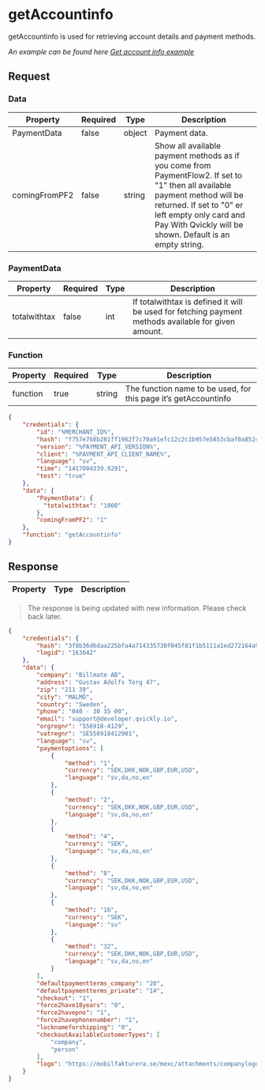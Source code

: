 # getAccountinfo

<include from="Snippets-PaymentAPI.md" element-id="snippet-header"></include>

getAccountinfo is used for retrieving account details and payment methods.

*An example can be found here [Get account info example](Get-account-info.md)*

## Request

### Data

| Property      | Required | Type   | Description                                                                                                                                                                                                                                  |
|---------------|----------|--------|----------------------------------------------------------------------------------------------------------------------------------------------------------------------------------------------------------------------------------------------|
| PaymentData   | false    | object | Payment data.                                                                                                                                                                                                                                |
| comingFromPF2 | false    | string | Show all available payment methods as if you come from PaymentFlow2. If set to "1" then all available payment method will be returned. If set to "0" er left empty only card and Pay With Qvickly will be shown. Default is an empty string. |

### PaymentData

| Property      | Required | Type | Description                                                                                         |
|---------------|----------|------|-----------------------------------------------------------------------------------------------------|
| totalwithtax  | false    | int  | If totalwithtax is defined it will be used for fetching payment methods available for given amount. |

### Function

| Property | Required | Type   | Description                                                     |
|----------|----------|--------|-----------------------------------------------------------------|
| function | true     | string | The function name to be used, for this page it’s getAccountinfo |

```json
{
    "credentials": {
        "id": "%MERCHANT_ID%",
        "hash": "f757e768b281ff1962f7c70a91efc12c2c1b957e5853cbaf0a8524c4c2e6ad4ce3b8617d11354dac49a8afa8a761b4b7ba355b1740f4fa25bbbbc38e05f4ae15",
        "version": "%PAYMENT_API_VERSION%",
        "client": "%PAYMENT_API_CLIENT_NAME%",
        "language": "sv",
        "time": "1417004339.9291",
        "test": "true"
    },
    "data": {
        "PaymentData": {
          "totalwithtax": "1000"
        },
        "comingFromPF2": "1"
    },
    "function": "getAccountinfo"
}
```

## Response

| Property | Type   | Description                                                                                   |
|----------|--------|-----------------------------------------------------------------------------------------------|

> The response is being updated with new information. Please check back later.

```json
{
    "credentials": {
        "hash": "3f8b36d6daa225bfa4a714335730f045f81f1b5111a1ed272164a99c56f15e295bca643912ac30b2920a14e53ee6134f0aa616c0ebcd8eab596264a1ff0f080e",
        "logid": "163642"
    },
    "data": {
        "company": "Billmate AB",
        "address": "Gustav Adolfs Torg 47",
        "zip": "211 39",
        "city": "MALMÖ",
        "country": "Sweden",
        "phone": "040 - 30 35 00",
        "email": "support@developer.qvickly.io",
        "orgregnr": "556918-4129",
        "vatregnr": "SE556918412901",
        "language": "sv",
        "paymentoptions": [
            {
                "method": "1",
                "currency": "SEK,DKK,NOK,GBP,EUR,USD",
                "language": "sv,da,no,en"
            },
            {
                "method": "2",
                "currency": "SEK,DKK,NOK,GBP,EUR,USD",
                "language": "sv,da,no,en"
            },
            {
                "method": "4",
                "currency": "SEK",
                "language": "sv,da,no,en"
            },
            {
                "method": "8",
                "currency": "SEK,DKK,NOK,GBP,EUR,USD",
                "language": "sv,da,no,en"
            },
            {
                "method": "16",
                "currency": "SEK",
                "language": "sv"
            },
            {
                "method": "32",
                "currency": "SEK,DKK,NOK,GBP,EUR,USD",
                "language": "sv,da,no,en"
            }
        ],
        "defaultpaymentterms_company": "20",
        "defaultpaymentterms_private": "14",
        "checkout": "1",
        "force2have18years": "0",
        "force2havepno": "1",
        "force2havephonenumber": "1",
        "locknameforshipping": "0",
        "checkoutAvailableCustomerTypes": [
            "company",
            "person"
        ],
        "logo": "https://mobilfakturera.se/mexc/attachments/companylogos/4913/00070813124735.png"
    }
}
```